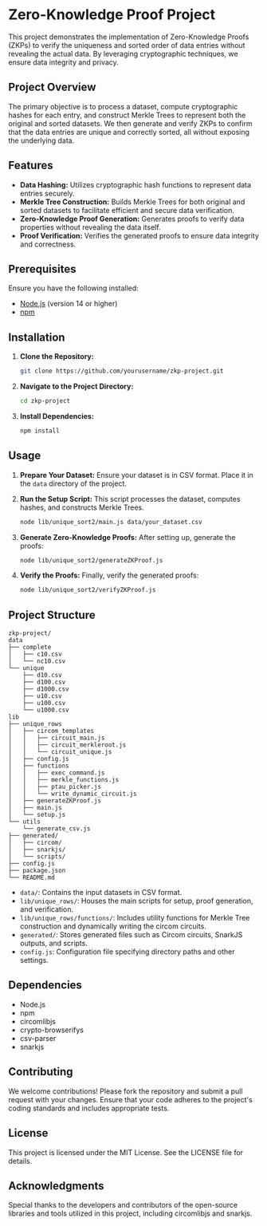 # Zero-Knowledge Proof Project

This project demonstrates the implementation of Zero-Knowledge Proofs (ZKPs) to verify the uniqueness and sorted order of data entries without revealing the actual data. By leveraging cryptographic techniques, we ensure data integrity and privacy.

## Project Overview

The primary objective is to process a dataset, compute cryptographic hashes for each entry, and construct Merkle Trees to represent both the original and sorted datasets. We then generate and verify ZKPs to confirm that the data entries are unique and correctly sorted, all without exposing the underlying data.

## Features

- **Data Hashing:** Utilizes cryptographic hash functions to represent data entries securely.
- **Merkle Tree Construction:** Builds Merkle Trees for both original and sorted datasets to facilitate efficient and secure data verification.
- **Zero-Knowledge Proof Generation:** Generates proofs to verify data properties without revealing the data itself.
- **Proof Verification:** Verifies the generated proofs to ensure data integrity and correctness.

## Prerequisites

Ensure you have the following installed:

- [Node.js](https://nodejs.org/) (version 14 or higher)
- [npm](https://www.npmjs.com/)

## Installation

1. **Clone the Repository:**

   ```bash
   git clone https://github.com/yourusername/zkp-project.git
   ```

2. **Navigate to the Project Directory:**

   ```bash
   cd zkp-project
   ```

3. **Install Dependencies:**

   ```bash
   npm install
   ```

## Usage

1. **Prepare Your Dataset:**
   Ensure your dataset is in CSV format. Place it in the `data` directory of the project.

2. **Run the Setup Script:**
   This script processes the dataset, computes hashes, and constructs Merkle Trees.

   ```bash
   node lib/unique_sort2/main.js data/your_dataset.csv
   ```

3. **Generate Zero-Knowledge Proofs:**
   After setting up, generate the proofs:

   ```bash
   node lib/unique_sort2/generateZKProof.js
   ```

4. **Verify the Proofs:**
   Finally, verify the generated proofs:

   ```bash
   node lib/unique_sort2/verifyZKProof.js
   ```

## Project Structure

```
zkp-project/
data
├── complete
│   ├── c10.csv
│   └── nc10.csv
└── unique
    ├── d10.csv
    ├── d100.csv
    ├── d1000.csv
    ├── u10.csv
    ├── u100.csv
    └── u1000.csv
lib
├── unique_rows
│   ├── circom_templates
│   │   ├── circuit_main.js
│   │   ├── circuit_merkleroot.js
│   │   └── circuit_unique.js
│   ├── config.js
│   ├── functions
│   │   ├── exec_command.js
│   │   ├── merkle_functions.js
│   │   ├── ptau_picker.js
│   │   └── write_dynamic_circuit.js
│   ├── generateZKProof.js
│   ├── main.js
│   └── setup.js
└── utils
    └── generate_csv.js
├── generated/
│   ├── circom/
│   ├── snarkjs/
│   └── scripts/
├── config.js
├── package.json
└── README.md
```

- `data/`: Contains the input datasets in CSV format.
- `lib/unique_rows/`: Houses the main scripts for setup, proof generation, and verification.
- `lib/unique_rows/functions/`: Includes utility functions for Merkle Tree construction and dynamically writing the circom circuits.
- `generated/`: Stores generated files such as Circom circuits, SnarkJS outputs, and scripts.
- `config.js`: Configuration file specifying directory paths and other settings.

## Dependencies

- Node.js
- npm
- circomlibjs
- crypto-browserifys
- csv-parser
- snarkjs

## Contributing

We welcome contributions! Please fork the repository and submit a pull request with your changes. Ensure that your code adheres to the project's coding standards and includes appropriate tests.

## License

This project is licensed under the MIT License. See the LICENSE file for details.

## Acknowledgments

Special thanks to the developers and contributors of the open-source libraries and tools utilized in this project, including circomlibjs and snarkjs.
